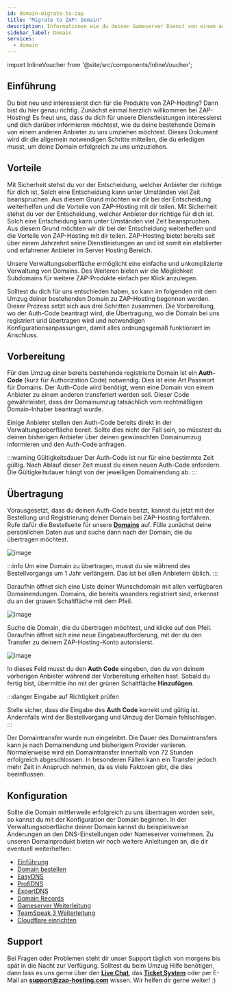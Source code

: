 ```yaml
---
id: domain-migrate-to-zap
title: "Migrate to ZAP: Domain"
description: Informationen wie du deinen Gameserver Dienst von einem anderen Anbieter zu ZAP-Hosting umziehst - ZAP-Hosting.com Dokumentation
sidebar_label: Domain
services:
  - domain
---
```


import InlineVoucher from '@site/src/components/InlineVoucher';

## Einführung

Du bist neu und interessierst dich für die Produkte von ZAP-Hosting? Dann bist du hier genau richtig. Zunächst einmal herzlich willkommen bei ZAP-Hosting! Es freut uns, dass du dich für unsere Dienstleistungen interessierst und dich darüber informieren möchtest, wie du deine bestehende Domain von einem anderen Anbieter zu uns umziehen möchtest. Dieses Dokument wird dir die allgemein notwendigen Schritte mitteilen, die du erledigen musst, um deine Domain erfolgreich zu uns umzuziehen. 

<InlineVoucher />

## Vorteile

Mit Sicherheit stehst du vor der Entscheidung, welcher Anbieter der richtige für dich ist. Solch eine Entscheidung kann unter Umständen viel Zeit beanspruchen. Aus diesem Grund möchten wir dir bei der Entscheidung weiterhelfen und die Vorteile von ZAP-Hosting mit dir teilen. Mit Sicherheit stehst du vor der Entscheidung, welcher Anbieter der richtige für dich ist. Solch eine Entscheidung kann unter Umständen viel Zeit beanspruchen. Aus diesem Grund möchten wir dir bei der Entscheidung weiterhelfen und die Vorteile von ZAP-Hosting mit dir teilen. ZAP-Hosting bietet bereits seit über einem Jahrzehnt seine Dienstleistungen an und ist somit ein etablierter und erfahrener Anbieter im Server Hosting Bereich.

Unsere Verwaltungsoberfläche ermöglicht eine einfache und unkomplizierte Verwaltung von Domains. Des Weiteren bieten wir die Möglichkeit Subdomains für weitere ZAP-Produkte einfach per Klick anzulegen. 

Solltest du dich für uns entschieden haben, so kann im folgenden mit dem Umzug deiner bestehenden Domain zu ZAP-Hosting begonnen werden. Dieser Prozess setzt sich aus drei Schritten zusammen. Die Vorbereitung, wo der Auth-Code beantragt wird, die Übertragung, wo die Domain bei uns registriert und übertragen wird und notwendigen Konfigurationsanpassungen, damit alles ordnungsgemäß funktioniert im Anschluss. 

## Vorbereitung

Für den Umzug einer bereits bestehende registrierte Domain ist ein **Auth-Code** (kurz für Authorization Code) notwendig. Dies ist eine Art Passwort für Domains. Der Auth-Code wird benötigt, wenn eine Domain von einem Anbieter zu einem anderen transferiert werden soll. Dieser Code gewährleistet, dass der Domainumzug tatsächlich vom rechtmäßigen Domain-Inhaber beantragt wurde.

Einige Anbieter stellen den Auth-Code bereits direkt in der Verwaltungsoberfläche bereit. Sollte dies nicht der Fall sein, so müsstest du deinen bisherigen Anbieter über deinen gewünschten Domainumzug informieren und den Auth-Code anfragen. 

:::warning Gültigkeitsdauer
Der Auth-Code ist nur für eine bestimmte Zeit gültig. Nach Ablauf dieser Zeit musst du einen neuen Auth-Code anfordern.  Die Gültigkeitsdauer hängt von der jeweiligen Domainendung ab.
:::

## Übertragung

Vorausgesetzt, dass du deinen Auth-Code besitzt, kannst du jetzt mit der Bestellung und Registrierung deiner Domain bei ZAP-Hosting fortfahren. Rufe dafür die Bestellseite für unsere [**Domains**](https://zap-hosting.com/de/shop/product/domain/) auf. Fülle zunächst deine persönlichen Daten aus und suche dann nach der Domain, die du übertragen möchtest.

![image](https://screensaver01.zap-hosting.com/index.php/s/FaFECx24GLSfkPy/preview)

:::info
Um eine Domain zu übertragen, musst du sie während des Bestellvorgangs um 1 Jahr verlängern. Das ist bei allen Anbietern üblich.
:::

Daraufhin öffnet sich eine Liste deiner Wunschdomain mit allen verfügbaren Domainendungen. Domains, die bereits woanders registriert sind, erkennst du an der grauen Schaltfläche mit dem Pfeil. 

![image](https://screensaver01.zap-hosting.com/index.php/s/omnaMqXJgarxsqW/preview)

Suche die Domain, die du übertragen möchtest, und klicke auf den Pfeil. Daraufhin öffnet sich eine neue Eingabeaufforderung, mit der du den Transfer zu deinem ZAP-Hosting-Konto autorisierst.

![image](https://screensaver01.zap-hosting.com/index.php/s/y9mca4c3XeTaaHS/preview)

In dieses Feld musst du den **Auth Code** eingeben, den du von deinem vorherigen Anbieter während der Vorbereitung erhalten hast. Sobald du fertig bist, übermittle ihn mit der grünen Schaltfläche **Hinzufügen**.

:::danger Eingabe auf Richtigkeit prüfen

Stelle sicher, dass die Eingabe des **Auth Code** korrekt und gültig ist. Andernfalls wird der Bestellvorgang und Umzug der Domain fehlschlagen. 
:::

Der Domaintransfer wurde nun eingeleitet. Die Dauer des Domaintransfers kann je nach Domainendung und bisherigem Provider variieren. Normalerweise wird ein Domaintransfer innerhalb von 72 Stunden erfolgreich abgeschlossen. In besonderen Fällen kann ein Transfer jedoch mehr Zeit in Anspruch nehmen, da es viele Faktoren gibt, die dies beeinflussen.

## Konfiguration

Sollte die Domain mittlerweile erfolgreich zu uns übertragen worden sein, so kannst du mit der Konfiguration der Domain beginnen. In der Verwaltungsoberfläche deiner Domain kannst du beispielsweise Änderungen an den DNS-Einstellungen oder Nameserver vornehmen. Zu unseren Domainprodukt bieten wir noch weitere Anleitungen an, die dir eventuell weiterhelfen:

- [Einführung](domain-introduction.md)
- [Domain bestellen](domain-order.md)
- [EasyDNS](domain-easydns.md)
- [ProfiDNS](domain-profidns.md)
- [ExpertDNS](domain-expertdns.md)
- [Domain Records](domain-records.md)
- [Gameserver Weiterleitung](domain-gameserver-srv-link.md)
- [TeamSpeak 3 Weiterleitung](domain-teamspeak-redirect.md)
- [Cloudflare einrichten](domain-cloudflare-setup.md)

## Support
Bei Fragen oder Problemen steht dir unser Support täglich von morgens bis spät in die Nacht zur Verfügung. Solltest du beim Umzug Hilfe benötigen, dann lass es uns gerne über den [**Live Chat**](https://zap-hosting.com/), das **[Ticket System](https://zap-hosting.com/en/customer/support/)** oder per E-Mail an [**support@zap-hosting.com**](mailto:support@zap-hosting.com) wissen. Wir helfen dir gerne weiter! :)